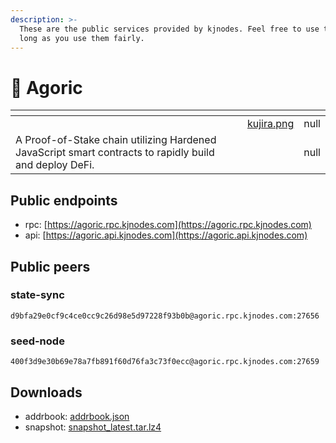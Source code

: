 ```yaml
---
description: >-
  These are the public services provided by kjnodes. Feel free to use them as
  long as you use them fairly.
---
```


# 🐋 Agoric

<table data-card-size="large" data-view="cards"><thead><tr><th></th><th data-hidden></th><th data-hidden data-card-cover data-type="files"></th><th data-hidden data-type="rating" data-max="5"></th></tr></thead><tbody><tr><td></td><td></td><td><a href="../../.gitbook/assets/kujira.png">kujira.png</a></td><td>null</td></tr><tr><td>A Proof-of-Stake chain utilizing Hardened JavaScript smart contracts to rapidly build and deploy DeFi.</td><td></td><td></td><td>null</td></tr></tbody></table>

## Public endpoints

* rpc: [https://agoric.rpc.kjnodes.com](https://agoric.rpc.kjnodes.com)
* api: [https://agoric.api.kjnodes.com](https://agoric.api.kjnodes.com)

## Public peers

### state-sync

```
d9bfa29e0cf9c4ce0cc9c26d98e5d97228f93b0b@agoric.rpc.kjnodes.com:27656
```

### seed-node

```
400f3d9e30b69e78a7fb891f60d76fa3c73f0ecc@agoric.rpc.kjnodes.com:27659
```

## Downloads

* addrbook: [addrbook.json](https://snapshots.kjnodes.com/agoric/addrbook.json)
* snapshot: [snapshot\_latest.tar.lz4](https://snapshots.kjnodes.com/agoric/snapshot\_latest.tar.lz4)
